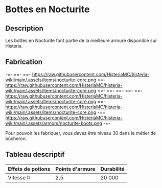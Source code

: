 # Bottes en Nocturite

## Description
Les bottes en Nocturite font partie de la meilleure armure disponible sur Histeria.

## Fabrication
-=-
 ==- 
 ==- https://raw.githubusercontent.com/HisteriaMC/histeria-wiki/main/.assets/items/nocturite-core.png
 ==- https://raw.githubusercontent.com/HisteriaMC/histeria-wiki/main/.assets/items/nocturite-core.png
 ==- 
 ==- 
 ==- 
 ==- 
 ==- https://raw.githubusercontent.com/HisteriaMC/histeria-wiki/main/.assets/items/nocturite-core.png
 ==- https://raw.githubusercontent.com/HisteriaMC/histeria-wiki/main/.assets/items/nocturite-core.png
 -== https://raw.githubusercontent.com/HisteriaMC/histeria-wiki/main/.assets/armors/nocturite-boots.png
-=-

Pour pouvoir les fabriquer, vous devez être niveau 30 dans le métier de bûcheron.

## Tableau descriptif
| Effets de potions | Points d'armure | Durabilité |
| ----------------- | --------------- | ---------- |
| Vitesse II | 2,5             | 20 000     |